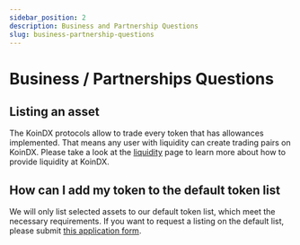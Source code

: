 ```yaml
---
sidebar_position: 2
description: Business and Partnership Questions
slug: business-partnership-questions
---
```

# Business / Partnerships Questions

## Listing an asset

The KoinDX protocols allow to trade every token that has allowances implemented. That means any user with liquidity can create trading pairs on KoinDX. Please take a look at the [liquidity](/protocol/liquidity) page to learn more about how to provide liquidity at KoinDX.

## How can I add my token to the default token list

We will only list selected assets to our default token list, which meet the necessary requirements.
If you want to request a listing on the default list, please submit [this application form](https://docs.google.com/forms/d/e/1FAIpQLSeCVocPYXL9QJ8UgDXI1Y0ZFRBxwrdoorXUrHuaPjB6w-ZZYA/viewform).

